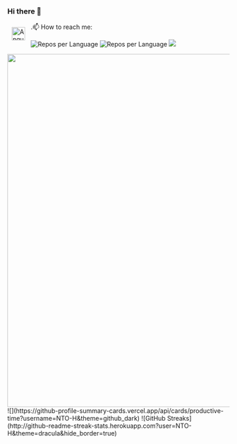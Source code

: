 ### Hi there 👋
 .📫 How to reach me:
 <a href="https://angular.dev/" target="_blank"><img align="left" alt="Angular" width="30px" style="padding:10px;" src="https://raw.githubusercontent.com/HighAmbition211/HighAmbition211/auxiliary/frameworks/angular.gif" /></a>

![Repos per Language](https://github-profile-summary-cards.vercel.app/api/cards/repos-per-language?username=NTO-H&theme=blue_green)
![Repos per Language](https://github-profile-summary-cards.vercel.app/api/cards/repos-per-language?username=NTO-H&theme=blue_green)
![](https://github-profile-summary-cards.vercel.app/api/cards/profile-details?username=NTO-H&theme=github_dark)



<img width=800 src="https://github-profile-trophy.vercel.app/?username=NTO-H&column=8&theme=gruvbox&no-frame=true"/>
![](https://github-profile-summary-cards.vercel.app/api/cards/productive-time?username=NTO-H&theme=github_dark)
![GitHub Streaks](http://github-readme-streak-stats.herokuapp.com?user=NTO-H&theme=dracula&hide_border=true)

